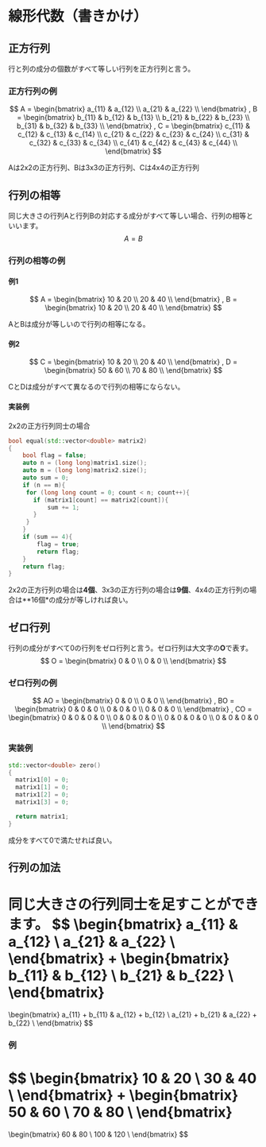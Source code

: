 # 線形代数（書きかけ）

## 正方行列

行と列の成分の個数がすべて等しい行列を正方行列と言う。

### 正方行列の例

$$
A = 
\begin{bmatrix}
a_{11} & a_{12} \\
a_{21} & a_{22} \\
\end{bmatrix}
, 
B = 
\begin{bmatrix}
b_{11} & b_{12} & b_{13} \\
b_{21} & b_{22} & b_{23} \\
b_{31} & b_{32} & b_{33} \\
\end{bmatrix}
,
C = 
\begin{bmatrix}
c_{11} & c_{12} & c_{13} & c_{14} \\
c_{21} & c_{22} & c_{23} & c_{24} \\
c_{31} & c_{32} & c_{33} & c_{34} \\
c_{41} & c_{42} & c_{43} & c_{44} \\
\end{bmatrix}
$$

Aは2x2の正方行列、Bは3x3の正方行列、Cは4x4の正方行列

## 行列の相等

同じ大きさの行列Aと行列Bの対応する成分がすべて等しい場合、行列の相等といいます。
$$
A = B
$$

### 行列の相等の例

#### 例1

$$
A = 
\begin{bmatrix}
10 & 20 \\
20 & 40 \\
\end{bmatrix}
 ,
B = 
\begin{bmatrix}
10 & 20 \\
20 & 40 \\
\end{bmatrix}
$$

AとBは成分が等しいので行列の相等になる。

#### 例2

$$
C = 
\begin{bmatrix}
10 & 20 \\
20 & 40 \\
\end{bmatrix}
 ,
D = 
\begin{bmatrix}
50 & 60 \\
70 & 80 \\
\end{bmatrix}
$$

CとDは成分がすべて異なるので行列の相等にならない。

#### 実装例

2x2の正方行列同士の場合

```c++
bool equal(std::vector<double> matrix2)
{
    bool flag = false;
    auto n = (long long)matrix1.size();
    auto m = (long long)matrix2.size();
    auto sum = 0;
    if (n == m){
     for (long long count = 0; count < n; count++){
       if (matrix1[count] == matrix2[count]){
           sum += 1;
       }
     }
    }
    if (sum == 4){
        flag = true;
        return flag;
    }
    return flag;
}
```

2x2の正方行列の場合は**4個**、3x3の正方行列の場合は**9個**、4x4の正方行列の場合は**16個*の成分が等しければ良い。

## ゼロ行列

行列の成分がすべて0の行列をゼロ行列と言う。ゼロ行列は大文字の**O**で表す。
$$
O = 
\begin{bmatrix}
0 & 0 \\
0 & 0 \\
\end{bmatrix}
$$

### ゼロ行列の例

$$
AO = 
\begin{bmatrix}
0 & 0 \\
0 & 0 \\
\end{bmatrix}
, 
BO = 
\begin{bmatrix}
0 & 0 & 0 \\
0 & 0 & 0 \\
0 & 0 & 0 \\
\end{bmatrix}
,
CO = 
\begin{bmatrix}
0 & 0 & 0 & 0 \\
0 & 0 & 0 & 0 \\
0 & 0 & 0 & 0 \\
0 & 0 & 0 & 0 \\
\end{bmatrix}
$$

### 実装例

```c++
std::vector<double> zero()
{
  matrix1[0] = 0;
  matrix1[1] = 0;
  matrix1[2] = 0;
  matrix1[3] = 0;

  return matrix1;
}
```

成分をすべて0で満たせれば良い。

## 行列の加法

同じ大きさの行列同士を足すことができます。
$$
\begin{bmatrix}
a_{11} & a_{12} \\
a_{21} & a_{22} \\
\end{bmatrix}
 + 
\begin{bmatrix}
b_{11} & b_{12} \\
b_{21} & b_{22} \\
\end{bmatrix}
=
\begin{bmatrix}
a_{11} + b_{11} & a_{12} + b_{12} \\
a_{21} + b_{21} & a_{22} + b_{22} \\
\end{bmatrix}
$$

### 例

$$
\begin{bmatrix}
10 & 20 \\
30 & 40 \\
\end{bmatrix}
 + 
\begin{bmatrix}
50 & 60 \\
70 & 80 \\
\end{bmatrix}
=
\begin{bmatrix}
60 & 80 \\
100 & 120 \\
\end{bmatrix}
$$

